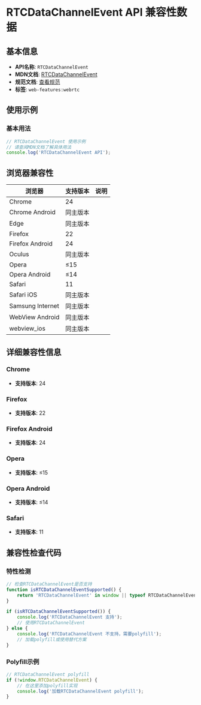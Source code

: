 # RTCDataChannelEvent API 兼容性数据

## 基本信息

- **API名称**: `RTCDataChannelEvent`
- **MDN文档**: [RTCDataChannelEvent](https://developer.mozilla.org/docs/Web/API/RTCDataChannelEvent)
- **规范文档**: [查看规范](https://w3c.github.io/webrtc-pc/#rtcdatachannelevent)
- **标签**: `web-features:webrtc`

## 使用示例

### 基本用法

```javascript
// RTCDataChannelEvent 使用示例
// 请查阅MDN文档了解具体用法
console.log('RTCDataChannelEvent API');
```

## 浏览器兼容性

| 浏览器 | 支持版本 | 说明 |
|--------|----------|------|
| Chrome | 24 |  |
| Chrome Android | 同主版本 |  |
| Edge | 同主版本 |  |
| Firefox | 22 |  |
| Firefox Android | 24 |  |
| Oculus | 同主版本 |  |
| Opera | ≤15 |  |
| Opera Android | ≤14 |  |
| Safari | 11 |  |
| Safari iOS | 同主版本 |  |
| Samsung Internet | 同主版本 |  |
| WebView Android | 同主版本 |  |
| webview_ios | 同主版本 |  |

## 详细兼容性信息

### Chrome

- **支持版本**: 24

### Firefox

- **支持版本**: 22

### Firefox Android

- **支持版本**: 24

### Opera

- **支持版本**: ≤15

### Opera Android

- **支持版本**: ≤14

### Safari

- **支持版本**: 11

## 兼容性检查代码

### 特性检测

```javascript
// 检查RTCDataChannelEvent是否支持
function isRTCDataChannelEventSupported() {
    return 'RTCDataChannelEvent' in window || typeof RTCDataChannelEvent !== 'undefined';
}

if (isRTCDataChannelEventSupported()) {
    console.log('RTCDataChannelEvent 支持');
    // 使用RTCDataChannelEvent
} else {
    console.log('RTCDataChannelEvent 不支持，需要polyfill');
    // 加载polyfill或使用替代方案
}
```

### Polyfill示例

```javascript
// RTCDataChannelEvent polyfill
if (!window.RTCDataChannelEvent) {
    // 在这里添加polyfill实现
    console.log('加载RTCDataChannelEvent polyfill');
}
```


